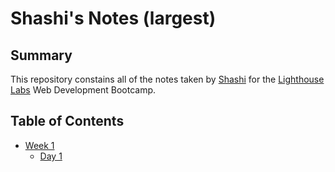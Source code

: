 # Shashi's Notes (largest)
## Summary

This repository constains all of the notes taken by [Shashi](https://github.com/shashi61) for the [Lighthouse Labs](https://www.lighthouselabs.ca/) Web Development Bootcamp.

## Table of Contents
* [Week 1](/Week_1)
  * [Day 1](/Week_1/Day_1)
